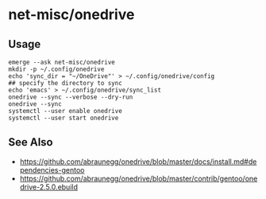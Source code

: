 # net-misc/onedrive

## Usage

``` shell
emerge --ask net-misc/onedrive
mkdir -p ~/.config/onedrive
echo 'sync_dir = "~/OneDrive"' > ~/.config/onedrive/config
## specify the directory to sync
echo 'emacs' > ~/.config/onedrive/sync_list
onedrive --sync --verbose --dry-run
onedrive --sync
systemctl --user enable onedrive
systemctl --user start onedrive
```
## See Also

- https://github.com/abraunegg/onedrive/blob/master/docs/install.md#dependencies-gentoo
- https://github.com/abraunegg/onedrive/blob/master/contrib/gentoo/onedrive-2.5.0.ebuild
